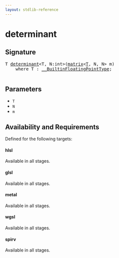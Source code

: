 ```yaml
---
layout: stdlib-reference
---
```


# determinant

## Signature 

<pre>
T <a href="/stdlib-reference/global-decls/determinant">determinant</a>&lt;T, N:<span class="code_keyword">int</span>&gt;(<a href="/stdlib-reference/types/matrix/index" class="code_type">matrix</a>&lt;<a href="/stdlib-reference/types/matrix/T">T</a>, N, N&gt; <span class='code_param'>m</span>)
    <span class='code_keyword'>where</span> T : <a href="/stdlib-reference/interfaces/BuiltinFloatingPointType/index" class="code_type">__BuiltinFloatingPointType</a>;

</pre>

## Parameters

* `T`
* `N`
* `m`

## Availability and Requirements

Defined for the following targets:

#### hlsl
Available in all stages.

#### glsl
Available in all stages.

#### metal
Available in all stages.

#### wgsl
Available in all stages.

#### spirv
Available in all stages.



